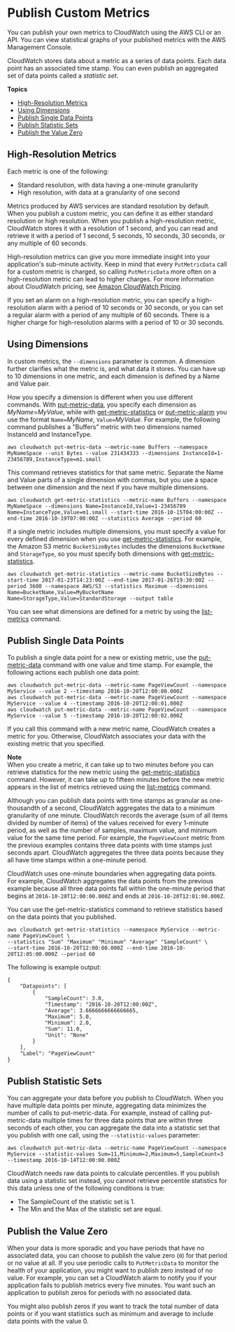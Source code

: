 # Publish Custom Metrics<a name="publishingMetrics"></a>

You can publish your own metrics to CloudWatch using the AWS CLI or an API\. You can view statistical graphs of your published metrics with the AWS Management Console\.

 CloudWatch stores data about a metric as a series of data points\. Each data point has an associated time stamp\. You can even publish an aggregated set of data points called a *statistic set*\.

**Topics**
+ [High\-Resolution Metrics](#high-resolution-metrics)
+ [Using Dimensions](#usingDimensions)
+ [Publish Single Data Points](#publishingDataPoints)
+ [Publish Statistic Sets](#publishingDataPoints1)
+ [Publish the Value Zero](#publishingZero)

## High\-Resolution Metrics<a name="high-resolution-metrics"></a>

Each metric is one of the following:
+ Standard resolution, with data having a one\-minute granularity
+ High resolution, with data at a granularity of one second

Metrics produced by AWS services are standard resolution by default\. When you publish a custom metric, you can define it as either standard resolution or high resolution\. When you publish a high\-resolution metric, CloudWatch stores it with a resolution of 1 second, and you can read and retrieve it with a period of 1 second, 5 seconds, 10 seconds, 30 seconds, or any multiple of 60 seconds\.

High\-resolution metrics can give you more immediate insight into your application's sub\-minute activity\. Keep in mind that every `PutMetricData` call for a custom metric is charged, so calling `PutMetricData` more often on a high\-resolution metric can lead to higher charges\. For more information about CloudWatch pricing, see [Amazon CloudWatch Pricing](https://aws.amazon.com/cloudwatch/pricing/)\.

If you set an alarm on a high\-resolution metric, you can specify a high\-resolution alarm with a period of 10 seconds or 30 seconds, or you can set a regular alarm with a period of any multiple of 60 seconds\. There is a higher charge for high\-resolution alarms with a period of 10 or 30 seconds\.

## Using Dimensions<a name="usingDimensions"></a>

In custom metrics, the `--dimensions` parameter is common\. A dimension further clarifies what the metric is, and what data it stores\. You can have up to 10 dimensions in one metric, and each dimension is defined by a Name and Value pair\.

How you specify a dimension is different when you use different commands\. With [put\-metric\-data](https://docs.aws.amazon.com/cli/latest/reference/cloudwatch/put-metric-data.html), you specify each dimension as *MyName*=*MyValue*, while with [get\-metric\-statistics](https://docs.aws.amazon.com/cli/latest/reference/cloudwatch/get-metric-statistics.html) or [put\-metric\-alarm](https://docs.aws.amazon.com/cli/latest/reference/cloudwatch/put-metric-alarm.html) you use the format `Name=`*MyName*, `Value=`*MyValue*\. For example, the following command publishes a "Buffers" metric with two dimensions named InstanceId and InstanceType\.

```
aws cloudwatch put-metric-data --metric-name Buffers --namespace MyNameSpace --unit Bytes --value 231434333 --dimensions InstanceId=1-23456789,InstanceType=m1.small
```

This command retrieves statistics for that same metric\. Separate the Name and Value parts of a single dimension with commas, but you use a space between one dimension and the next if you have multiple dimensions\.

```
aws cloudwatch get-metric-statistics --metric-name Buffers --namespace MyNameSpace --dimensions Name=InstanceId,Value=1-23456789 Name=InstanceType,Value=m1.small --start-time 2016-10-15T04:00:00Z --end-time 2016-10-19T07:00:00Z --statistics Average --period 60
```

If a single metric includes multiple dimensions, you must specify a value for every defined dimension when you use [get\-metric\-statistics](https://docs.aws.amazon.com/cli/latest/reference/cloudwatch/get-metric-statistics.html)\. For example, the Amazon S3 metric `BucketSizeBytes` includes the dimensions `BucketName` and `StorageType`, so you must specify both dimensions with [get\-metric\-statistics](https://docs.aws.amazon.com/cli/latest/reference/cloudwatch/get-metric-statistics.html)\.

```
aws cloudwatch get-metric-statistics --metric-name BucketSizeBytes --start-time 2017-01-23T14:23:00Z --end-time 2017-01-26T19:30:00Z --period 3600 --namespace AWS/S3 --statistics Maximum --dimensions Name=BucketName,Value=MyBucketName Name=StorageType,Value=StandardStorage --output table
```

You can see what dimensions are defined for a metric by using the [list\-metrics](https://docs.aws.amazon.com/cli/latest/reference/cloudwatch/list-metrics.html) command\.

## Publish Single Data Points<a name="publishingDataPoints"></a>

To publish a single data point for a new or existing metric, use the [put\-metric\-data](https://docs.aws.amazon.com/cli/latest/reference/cloudwatch/put-metric-data.html) command with one value and time stamp\. For example, the following actions each publish one data point:

```
aws cloudwatch put-metric-data --metric-name PageViewCount --namespace MyService --value 2 --timestamp 2016-10-20T12:00:00.000Z
aws cloudwatch put-metric-data --metric-name PageViewCount --namespace MyService --value 4 --timestamp 2016-10-20T12:00:01.000Z
aws cloudwatch put-metric-data --metric-name PageViewCount --namespace MyService --value 5 --timestamp 2016-10-20T12:00:02.000Z
```

If you call this command with a new metric name, CloudWatch creates a metric for you\. Otherwise, CloudWatch associates your data with the existing metric that you specified\.

**Note**  
When you create a metric, it can take up to two minutes before you can retrieve statistics for the new metric using the [get\-metric\-statistics](https://docs.aws.amazon.com/cli/latest/reference/cloudwatch/get-metric-statistics.html) command\. However, it can take up to fifteen minutes before the new metric appears in the list of metrics retrieved using the [list\-metrics](https://docs.aws.amazon.com/cli/latest/reference/cloudwatch/list-metrics.html) command\.

Although you can publish data points with time stamps as granular as one\-thousandth of a second, CloudWatch aggregates the data to a minimum granularity of one minute\. CloudWatch records the average \(sum of all items divided by number of items\) of the values received for every 1\-minute period, as well as the number of samples, maximum value, and minimum value for the same time period\. For example, the `PageViewCount` metric from the previous examples contains three data points with time stamps just seconds apart\. CloudWatch aggregates the three data points because they all have time stamps within a one\-minute period\. 

CloudWatch uses one\-minute boundaries when aggregating data points\. For example, CloudWatch aggregates the data points from the previous example because all three data points fall within the one\-minute period that begins at `2016-10-20T12:00:00.000Z` and ends at `2016-10-20T12:01:00.000Z`\. 

You can use the get\-metric\-statistics command to retrieve statistics based on the data points that you published\.

```
aws cloudwatch get-metric-statistics --namespace MyService --metric-name PageViewCount \ 
--statistics "Sum" "Maximum" "Minimum" "Average" "SampleCount" \ 
--start-time 2016-10-20T12:00:00.000Z --end-time 2016-10-20T12:05:00.000Z --period 60
```

The following is example output:

```
{
    "Datapoints": [
        {
            "SampleCount": 3.0, 
            "Timestamp": "2016-10-20T12:00:00Z", 
            "Average": 3.6666666666666665, 
            "Maximum": 5.0, 
            "Minimum": 2.0, 
            "Sum": 11.0, 
            "Unit": "None"
        }
    ], 
    "Label": "PageViewCount"
}
```

## Publish Statistic Sets<a name="publishingDataPoints1"></a>

You can aggregate your data before you publish to CloudWatch\. When you have multiple data points per minute, aggregating data minimizes the number of calls to put\-metric\-data\. For example, instead of calling put\-metric\-data multiple times for three data points that are within three seconds of each other, you can aggregate the data into a statistic set that you publish with one call, using the `--statistic-values` parameter:

```
aws cloudwatch put-metric-data --metric-name PageViewCount --namespace MyService --statistic-values Sum=11,Minimum=2,Maximum=5,SampleCount=3 --timestamp 2016-10-14T12:00:00.000Z
```

CloudWatch needs raw data points to calculate percentiles\. If you publish data using a statistic set instead, you cannot retrieve percentile statistics for this data unless one of the following conditions is true:
+ The SampleCount of the statistic set is 1\.
+ The Min and the Max of the statistic set are equal\.

## Publish the Value Zero<a name="publishingZero"></a>

 When your data is more sporadic and you have periods that have no associated data, you can choose to publish the value zero \(`0`\) for that period or no value at all\. If you use periodic calls to `PutMetricData` to monitor the health of your application, you might want to publish zero instead of no value\. For example, you can set a CloudWatch alarm to notify you if your application fails to publish metrics every five minutes\. You want such an application to publish zeros for periods with no associated data\. 

 You might also publish zeros if you want to track the total number of data points or if you want statistics such as minimum and average to include data points with the value 0\. 